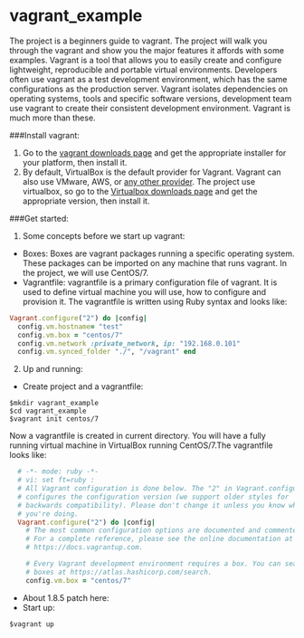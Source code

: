 # vagrant_example
The project is a beginners guide to vagrant. The project will walk you through the vagrant and show you the major features it affords with some examples.
Vagrant is a tool that allows you to easily create and configure lightweight, reproducible and portable virtual environments. Developers often use vagrant as a test development environment, which has the same configurations as the production server. Vagrant isolates dependencies on operating systems, tools and specific software versions, development team use vagrant to create their consistent development environment. Vagrant is much more than these.


###Install vagrant:
1. Go to the [vagrant downloads page](https://www.vagrantup.com/downloads.html) and get the appropriate installer for your platform, then install it.  
2. By default, VirtualBox is the default provider for Vagrant. Vagrant can also use VMware, AWS, or [any other provider](https://www.vagrantup.com/docs/providers/).  The project use virtualbox, so go to the [Virtualbox downloads page](https://www.virtualbox.org/wiki/Downloads) and get the appropriate version, then install it. 


###Get started:
1. Some concepts before we start up vagrant: 
  - Boxes: Boxes are vagrant packages running a specific operating system. These packages can be imported on any machine that runs vagrant.  In the project, we will use CentOS/7.
  - Vagrantfile: vagrantfile is a primary configuration file of vagrant. It is used to define virtual machine you will use, how to configure and provision it. The vagrantfile is written using Ruby syntax and looks like:
  ```ruby
Vagrant.configure("2") do |config|     
	config.vm.hostname= "test"
 	config.vm.box = "centos/7"     
	config.vm.network :private_network, ip: "192.168.0.101" 
	config.vm.synced_folder "./", "/vagrant" end
  ```
2. Up and running:
  - Create project and a vagrantfile:
  ```
$mkdir vagrant_example
$cd vagrant_example
$vagrant init centos/7
  ```
  Now a vagrantfile is created in current directory. You will have a fully running virtual machine in VirtualBox running CentOS/7.The vagrantfile looks like:
  ```ruby
	# -*- mode: ruby -*-
	# vi: set ft=ruby :
	# All Vagrant configuration is done below. The "2" in Vagrant.configure
	# configures the configuration version (we support older styles for
	# backwards compatibility). Please don't change it unless you know what
	# you're doing.
	Vagrant.configure("2") do |config|
	  # The most common configuration options are documented and commented below.
	  # For a complete reference, please see the online documentation at
	  # https://docs.vagrantup.com.

	  # Every Vagrant development environment requires a box. You can search for
	  # boxes at https://atlas.hashicorp.com/search.
	  config.vm.box = "centos/7"
  ```
  - About 1.8.5 patch here:  
  - Start up:
   
  ```
$vagrant up
  ```

